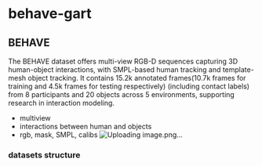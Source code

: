# behave-gart
## BEHAVE
The BEHAVE dataset offers multi-view RGB-D sequences capturing 3D human-object interactions, with SMPL-based human tracking and template-mesh object tracking. It contains 15.2k annotated frames(10.7k frames for training and 4.5k frames for testing respectively) (including contact labels) from 8 participants and 20 objects across 5 environments, supporting research in interaction modeling.
- multiview
- interactions between human and objects
- rgb, mask, SMPL, calibs
![Uploading image.png…]()

### datasets structure
